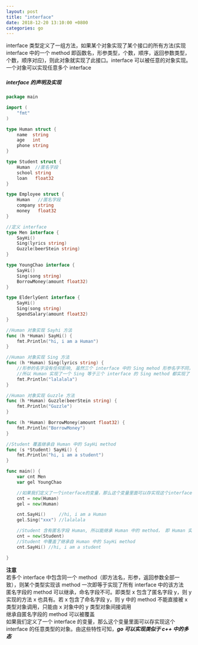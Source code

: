 ```yaml
---
layout: post
title: "interface"
date: 2018-12-20 13:10:00 +0800
categories: go
---
```


interface 类型定义了一组方法，如果某个对象实现了某个接口的所有方法(实现 interface 中的一个 method 即函数名，形参类型，个数，顺序，返回参数类型，个数，顺序对应)，则此对象就实现了此接口。interface 可以被任意的对象实现。一个对象可以实现任意多个 interface

##### interface 的声明及实现
``` go
package main

import (
	"fmt"
)

type Human struct {
	name  string
	age   int
	phone string
}

type Student struct {
	Human  //匿名字段
	school string
	loan   float32
}

type Employee struct {
	Human   //匿名字段
	company string
	money   float32
}

//定义 interface
type Men interface {
	SayHi()
	Sing(lyrics string)
	Guzzle(beerStein string)
}

type YoungChao interface {
	SayHi()
	Sing(song string)
	BorrowMoney(amount float32)
}

type ElderlyGent interface {
	SayHi()
	Sing(song string)
	SpendSalary(amount float32)
}

//Human 对象实现 Sayhi 方法
func (h *Human) SayHi() {
	fmt.Println("hi, i am a Human")
}

//Human 对象实现 Sing 方法
func (h *Human) Sing(lyrics string) {
	//形参的名字没有任何影响, 虽然三个 interface 中的 Sing mehod 形参名字不同， 但是他们的类型相同
	//所以 Human 实现了一个 Sing 等于三个 interface 的 Sing method 都实现了
	fmt.Println("lalalala")
}

//Human 对象实现 Guzzle 方法
func (h *Human) Guzzle(beerStein string) {
	fmt.Println("Guzzle")
}

func (h *Human) BorrowMoney(amount float32) {
	fmt.Println("BorrowMoney")
}

//Student 覆盖继承自 Human 中的 SayHi method
func (s *Student) SayHi() {
	fmt.Println("hi, i am a student")
}

func main() {
	var cnt Men
	var gel YoungChao

    //如果我们定义了一个interface的变量，那么这个变量里面可以存实现这个interface的任意类型的对象
	cnt = new(Human)
	gel = new(Human)

	cnt.SayHi()     //hi, i am a Human
	gel.Sing("xxx") //lalalala

	//Student 含有匿名字段 Human, 所以能继承 Human 中的 method， 即 Human 实现了的 interface 在 Student 中也能用
	cnt = new(Student)
	//Student 中覆盖了继承自 Human 中的 SayHi method
	cnt.SayHi() //hi, i am a student

}
```
**注意**<br>
若多个 interface 中包含同一个 method（即方法名，形参，返回参数全部一致），则某个类型实现该 method 一次即等于实现了所有 interface 中的该方法<br>
匿名字段的 method 可以继承，命名字段不可。即类型 x 包含了匿名字段 y，则 y 实现的方法 x 也具有。若 x 包含了命名字段 y，则 y 中的 method 不能直接被 x 类型对象调用，只能由 x 对象中的 y 类型对象间接调用<br>
继承自匿名字段的 method 可以被覆盖<br>
如果我们定义了一个 interface 的变量，那么这个变量里面可以存实现这个 interface 的任意类型的对象。由这些特性可知，***go 可以实现类似于 c++ 中的多态***<br>

